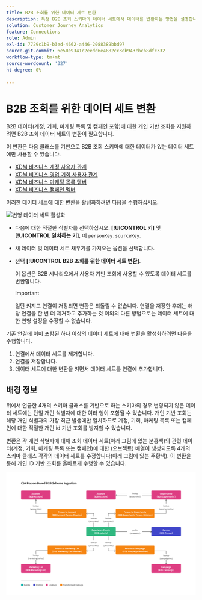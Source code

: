 ```yaml
---
title: B2B 조회를 위한 데이터 세트 변환
description: 특정 B2B 조회 스키마의 데이터 세트에서 데이터를 변환하는 방법을 설명합니다
solution: Customer Journey Analytics
feature: Connections
role: Admin
exl-id: 7729c1b9-b3ed-4662-a446-2088389bbd97
source-git-commit: 6e50e9341c2eedd6e4882cc3eb943cbcb8dfc332
workflow-type: tm+mt
source-wordcount: '327'
ht-degree: 0%

---
```


# B2B 조회를 위한 데이터 세트 변환

B2B 데이터(계정, 기회, 마케팅 목록 및 캠페인 포함)에 대한 개인 기반 조회를 지원하려면 B2B 조회 데이터 세트의 변환이 필요합니다.

이 변환은 다음 클래스를 기반으로 B2B 조회 스키마에 대한 데이터가 있는 데이터 세트에만 사용할 수 있습니다.

* [XDM 비즈니스 계정 사용자 관계](https://experienceleague.adobe.com/en/docs/experience-platform/xdm/classes/b2b/business-account-person-relation)
* [XDM 비즈니스 영업 기회 사용자 관계](https://experienceleague.adobe.com/en/docs/experience-platform/xdm/classes/b2b/business-opportunity-person-relation)
* [XDM 비즈니스 마케팅 목록 멤버](https://experienceleague.adobe.com/en/docs/experience-platform/xdm/classes/b2b/business-marketing-list-members)
* [XDM 비즈니스 캠페인 멤버](https://experienceleague.adobe.com/en/docs/experience-platform/xdm/classes/b2b/business-campaign-members)

이러한 데이터 세트에 대한 변환을 활성화하려면 다음을 수행하십시오.

![변형 데이터 세트 활성화](assets/transform-dataset.gif)

* 다음에 대한 적절한 식별자를 선택하십시오. **[!UICONTROL 키]** 및 **[!UICONTROL 일치하는 키]**, 예 `personKey.sourceKey`.

* 새 데이터 및 데이터 세트 채우기를 가져오는 옵션을 선택합니다.

* 선택 **[!UICONTROL B2B 조회를 위한 데이터 세트 변환]**.

  이 옵션은 B2B 시나리오에서 사용자 기반 조회에 사용할 수 있도록 데이터 세트를 변환합니다.


  >[!IMPORTANT]
  >
  >일단 켜지고 연결이 저장되면 변환은 되돌릴 수 없습니다. 연결을 저장한 후에는 해당 연결을 한 번 더 제거하고 추가하는 것 이외의 다른 방법으로는 데이터 세트에 대한 변형 설정을 수정할 수 없습니다.

기존 연결에 이미 포함된 하나 이상의 데이터 세트에 대해 변환을 활성화하려면 다음을 수행합니다.

1. 연결에서 데이터 세트를 제거합니다.
1. 연결을 저장합니다.
1. 데이터 세트에 대한 변환을 켜면서 데이터 세트를 연결에 추가합니다.

## 배경 정보

위에서 언급한 4개의 스키마 클래스를 기반으로 하는 스키마의 경우 변형되지 않은 데이터 세트에는 단일 개인 식별자에 대한 여러 행이 포함될 수 있습니다. 개인 기반 조회는 해당 개인 식별자의 가장 최근 발생에만 일치하므로 계정, 기회, 마케팅 목록 또는 캠페인에 대한 적절한 개인 id 기반 조회를 방지할 수 있습니다.

변환은 각 개인 식별자에 대해 조회 데이터 세트(아래 그림에 있는 분홍색)의 관련 데이터(계정, 기회, 마케팅 목록 또는 캠페인)에 대한 (오브젝트) 배열이 생성되도록 4개의 스키마 클래스 각각의 데이터 세트를 수정합니다(아래 그림에 있는 주황색). 이 변환을 통해 개인 ID 기반 조회를 올바르게 수행할 수 있습니다.

![B2B 스키마](./assets/b2b-schemas.svg)
